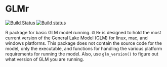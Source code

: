 GLMr
====
[![Build Status](https://travis-ci.org/GLEON/GLMr.svg?branch=master)](https://travis-ci.org/GLEON/GLMr)
[![Build status](https://ci.appveyor.com/api/projects/status/uevfoyg53n6wk2bv?svg=true)](https://ci.appveyor.com/project/jread-usgs/glmr)

R package for basic GLM model running. `GLMr` is designed to hold the most current version of the General Lake Model (GLM) for linux, mac, and windows platforms. This package does not contain the source code for the model, only the executable, and functions for handling the various platform requirements for running the model. Also, use `glm_version()` to figure out what version of GLM you are running. 
